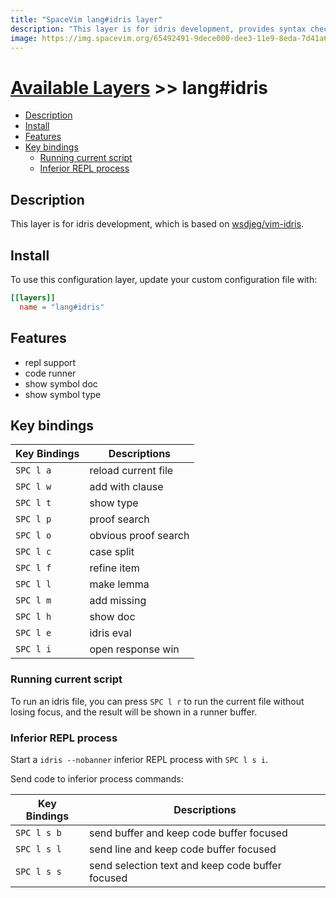 ```yaml
---
title: "SpaceVim lang#idris layer"
description: "This layer is for idris development, provides syntax checking, code runner and repl support for idris files."
image: https://img.spacevim.org/65492491-9dece000-dee3-11e9-8eda-7d41a6c1ee79.png
---
```


# [Available Layers](../../) >> lang#idris

<!-- vim-markdown-toc GFM -->

- [Description](#description)
- [Install](#install)
- [Features](#features)
- [Key bindings](#key-bindings)
  - [Running current script](#running-current-script)
  - [Inferior REPL process](#inferior-repl-process)

<!-- vim-markdown-toc -->

## Description

This layer is for idris development, which is based on [wsdjeg/vim-idris](https://github.com/wsdjeg/vim-idris).

## Install

To use this configuration layer, update your custom configuration file with:

```toml
[[layers]]
  name = "lang#idris"
```

## Features

- repl support
- code runner
- show symbol doc
- show symbol type

## Key bindings

| Key Bindings | Descriptions         |
| ------------ | -------------------- |
| `SPC l a`    | reload current file  |
| `SPC l w`    | add with clause      |
| `SPC l t`    | show type            |
| `SPC l p`    | proof search         |
| `SPC l o`    | obvious proof search |
| `SPC l c`    | case split           |
| `SPC l f`    | refine item          |
| `SPC l l`    | make lemma           |
| `SPC l m`    | add missing          |
| `SPC l h`    | show doc             |
| `SPC l e`    | idris eval           |
| `SPC l i`    | open response win    |

### Running current script

To run an idris file, you can press `SPC l r` to run the current file without losing focus, and the result will be shown in a runner buffer.

### Inferior REPL process

Start a `idris --nobanner` inferior REPL process with `SPC l s i`.

Send code to inferior process commands:

| Key Bindings | Descriptions                                     |
| ------------ | ------------------------------------------------ |
| `SPC l s b`  | send buffer and keep code buffer focused         |
| `SPC l s l`  | send line and keep code buffer focused           |
| `SPC l s s`  | send selection text and keep code buffer focused |
